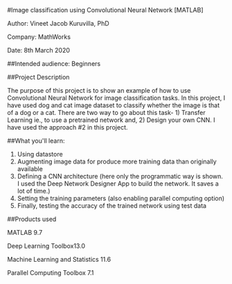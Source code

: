 #Image classification using Convolutional Neural Network [MATLAB]

Author: Vineet Jacob Kuruvilla, PhD

Company: MathWorks

Date: 8th March 2020


##Intended audience: 
Beginners

##Project Description

The purpose of this project is to show an example of how to use Convolutional Neural Network for image classification tasks. In this project, I have used dog and cat image dataset to classify whether the image is that of a dog or a cat. There are two way to go about this task- 1) Transfer Learning ie., to use a pretrained network and, 2) Design your own CNN. I have used the approach #2 in this project.

##What you'll learn:

1. Using datastore
2. Augmenting image data for produce more training data than originally available
3. Defining a CNN architecture (here only the programmatic way is shown. I used the Deep Network Designer App to build the network. It saves a lot of time.)
4. Setting the training parameters (also enabling parallel computing option)
5. Finally, testing the accuracy of the trained network using test data

##Products used

MATLAB 9.7

Deep Learning Toolbox13.0

Machine Learning and Statistics 11.6

Parallel Computing Toolbox 7.1
